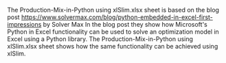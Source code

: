 The Production-Mix-in-Python using xlSlim.xlsx sheet is based on the blog post https://www.solvermax.com/blog/python-embedded-in-excel-first-impressions by Solver Max
In the blog post they show how Microsoft's Python in Excel functionality can be used to solve an optimization model in Excel using a Python library. The Production-Mix-in-Python using xlSlim.xlsx sheet shows how the same functionality can be achieved using xlSlim.
